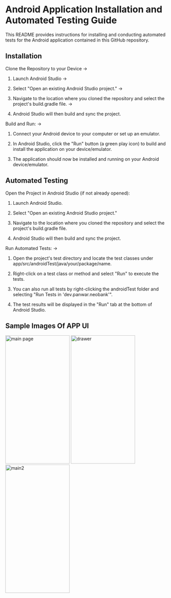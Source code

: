 # Android Application Installation and Automated Testing Guide

This README provides instructions for installing and conducting automated tests for the Android application contained in this GitHub repository. 

## Installation
Clone the Repository to your Device -> 

1. Launch Android Studio -> 

2. Select "Open an existing Android Studio project." -> 

3. Navigate to the location where you cloned the repository and select the project's build.gradle file. ->

4. Android Studio will then build and sync the project.


Build and Run: ->

1. Connect your Android device to your computer or set up an emulator. 

2. In Android Studio, click the "Run" button (a green play icon) to build and install the application on your device/emulator. 

3. The application should now be installed and running on your Android device/emulator.


## Automated Testing

Open the Project in Android Studio (if not already opened):

1. Launch Android Studio.

2. Select "Open an existing Android Studio project."

3. Navigate to the location where you cloned the repository and select the project's build.gradle file. 

4. Android Studio will then build and sync the project.


Run Automated Tests: ->

1. Open the project's test directory and locate the test classes under app/src/androidTest/java/your/package/name. 

2. Right-click on a test class or method and select "Run" to execute the tests.

3. You can also run all tests by right-clicking the androidTest folder and selecting "Run Tests in 'dev.panwar.neobank'".

4. The test results will be displayed in the "Run" tab at the bottom of Android Studio.


## Sample Images Of APP UI

<img src="https://github.com/Dev-Panwar/NeoBankUI/assets/136689689/29e55c8e-d0cc-4860-902e-4e5819ed4efb" width="200" height="400" alt="main page">
<img src="https://github.com/Dev-Panwar/NeoBankUI/assets/136689689/3ba2a441-acb8-4c14-b3a1-15baea92a566" width="200" height="400" alt="drawer">
<img src="https://github.com/Dev-Panwar/NeoBankUI/assets/136689689/a33884b7-18d2-487a-9a12-a0f3cf7322a9" width="200" height="400" alt="main2">

